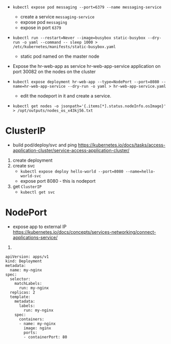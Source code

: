 - `kubectl expose pod messaging --port=6379 --name messaging-service`
    - create a service `messaging-service`
    - expose pod `messaging`
    - expose in port `6379`

- `kubectl run --restart=Never --image=busybox static-busybox --dry-run -o yaml --command -- sleep 1000 > /etc/kubernetes/manifests/static-busybox.yaml`
    - static pod named on the master node

- Expose the hr-web-app as service hr-web-app-service application on port 30082 on the nodes on the cluster
- `kubectl expose deployment hr-web-app --type=NodePort --port=8080 --name=hr-web-app-service --dry-run -o yaml > hr-web-app-service.yaml` 
    - edit the nodeport in it and create a service.

- `kubectl get nodes -o jsonpath='{.items[*].status.nodeInfo.osImage}' > /opt/outputs/nodes_os_x43kj56.txt`


# ClusterIP
- build pod/deploy/svc and ping
https://kubernetes.io/docs/tasks/access-application-cluster/service-access-application-cluster/
1. create deployment
2. create svc 
    - `kubectl expose deploy hello-world --port=8080 --name=hello-world-svc`
    - expose port 8080 - this is nodeport
3. get `ClusterIP`
    - `kubectl get svc`

# NodePort
- expose app to external IP
https://kubernetes.io/docs/concepts/services-networking/connect-applications-service/
1. 


```
apiVersion: apps/v1
kind: Deployment
metadata:
  name: my-nginx
spec:
  selector:
    matchLabels:
      run: my-nginx
  replicas: 2
  template:
    metadata:
      labels:
        run: my-nginx
    spec:
      containers:
      - name: my-nginx
        image: nginx
        ports:
        - containerPort: 80
```